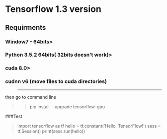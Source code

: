 # Tensorflow 1.3 version

## Requirments
### Window7 - 64bits>
### Python 3.5.2 64bits( 32bits doesn't work)>
### cuda 8.0>
### cudnn v6 (move files to cuda directories)

>------------------------------------
then go to command line
>>pip install --upgrade tensorflow-gpu 

###Test
> import tensorflow as tf
> hello = tf.constant('Hello, TensorFlow!')
> sess = tf.Session()
> print(sess.run(hello))
